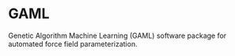 # GAML
Genetic Algorithm Machine Learning (GAML) software package for automated force field parameterization.
